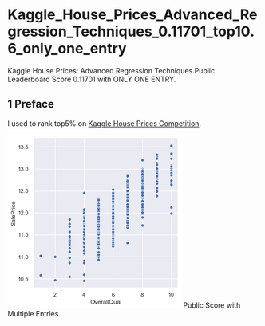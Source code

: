 # Kaggle_House_Prices_Advanced_Regression_Techniques_0.11701_top10.6_only_one_entry
Kaggle House Prices: Advanced Regression Techniques.Public Leaderboard Score 0.11701 with ONLY ONE ENTRY.


## 1 Preface
I used to rank top5% on [Kaggle House Prices Competition](https://www.kaggle.com/c/house-prices-advanced-regression-techniques).

![](./pics/4.jpg)
Public Score with Multiple Entries
